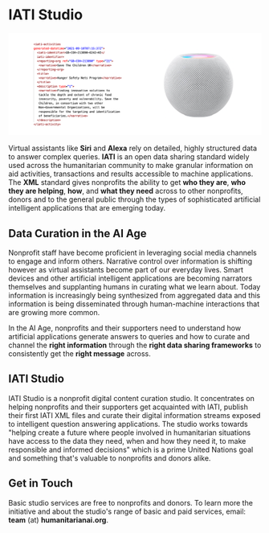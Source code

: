 # IATI Studio

![Iamage](https://github.com/Humanitarian-AI/IATIStudio/blob/main/sample_xml_speaker.png)

Virtual assistants like **Siri** and **Alexa** rely on detailed, highly structured data to answer complex queries. **IATI** is an open data sharing standard widely used across the humanitarian community to make granular information on aid activities, transactions and results accessible to machine applications. The **XML** standard gives nonprofits the ability to get **who they are**, **who they are helping**, **how**, and **what they need** across to other nonprofits, donors and to the general public through the types of sophisticated artificial intelligent applications that are emerging today.

## Data Curation in the AI Age

Nonprofit staff have become proficient in leveraging social media channels to engage and inform others. Narrative control over information is shifting however as virtual assistants become part of our everyday lives. Smart devices and other artificial intelligent applications are becoming narrators themselves and supplanting humans in curating what we learn about. Today information is increasingly being synthesized from aggregated data and this information is being disseminated through human-machine interactions that are growing more common.

In the AI Age, nonprofits and their supporters need to understand how artificial applications generate answers to queries and how to curate and channel the **right information** through the **right data sharing frameworks** to consistently get the **right message** across.

## IATI Studio

IATI Studio is a nonprofit digital content curation studio. It concentrates on helping nonprofits and their supporters get acquainted with IATI, publish their first IATI XML files and curate their digital information streams exposed to intelligent question answering applications. The studio works towards "helping create a future where people involved in humanitarian situations have access to the data they need, when and how they need it, to make responsible and informed decisions" which is a prime United Nations goal and something that's valuable to nonprofits and donors alike.

## Get in Touch

Basic studio services are free to nonprofits and donors. To learn more the initiative and about the studio's range of basic and paid services, email: **team** (at) **humanitarianai.org**.
